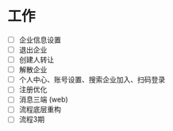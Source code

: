 # 工作

- [ ] 企业信息设置
- [ ] 退出企业
- [ ] 创建人转让
- [ ] 解散企业
- [ ] 个人中心、账号设置、搜索企业加入、扫码登录
- [ ] 注册优化
- [ ] 消息三端 (web)
- [ ] 流程底层重构
- [ ] 流程3期